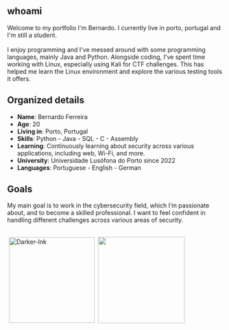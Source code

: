 ## whoami
Welcome to my portfolio I'm Bernardo. I currently live in porto, portugal and I'm still a student. <br><br>
I enjoy programming and I've messed around with some programming languages, mainly Java and Python. Alongside coding, I've spent time working with Linux, especially using Kali for CTF challenges. This has helped me learn the Linux environment and explore the various testing tools it offers.

## Organized details
* **Name**: Bernardo Ferreira
* **Age**: 20
* **Living in**: Porto, Portugal
* **Skills**: Python - Java - SQL - C - Assembly 
* **Learning**: Continuously learning about security across various applications, including web, Wi-Fi, and more.
* **University**: Universidade Lusófona do Porto since 2022
* **Languages**: Portuguese - English - German

## Goals
My main goal is to work in the cybersecurity field, which I’m passionate about, and to become a skilled professional. I want to feel confident in handling different challenges across various areas of security.

<br>

<div>
&nbsp;<img align="center" src="https://github-readme-stats.vercel.app/api?username=bernardoferreiradev&show_icons=true&bg_color=30,e96443,904e95&title_color=fff&text_color=fff&count_private=true" alt="Darker-Ink" height="200"/>
&nbsp;<img align="center" src="https://github-readme-stats.vercel.app/api/top-langs/?username=bernardoferreiradev&langs_count=8&bg_color=30,e96443,904e95&title_color=fff&text_color=fff&layout=compact&count_private=true" height="202"/>
</div>
